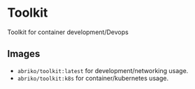 # Toolkit
Toolkit for container development/Devops

## Images
- `abriko/toolkit:latest` for development/networking usage.
- `abriko/toolkit:k8s` for container/kubernetes usage.